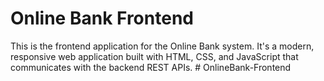 # Online Bank Frontend

This is the frontend application for the Online Bank system. It's a modern, responsive web application built with HTML, CSS, and JavaScript that communicates with the backend REST APIs.
#   O n l i n e B a n k - F r o n t e n d 
 
 
